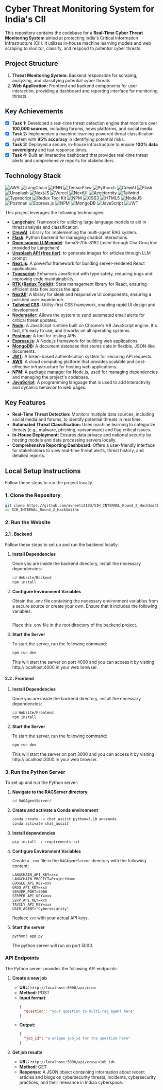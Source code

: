 # Cyber Threat Monitoring System for India's CII

This repository contains the codebase for a **Real-Time Cyber Threat Monitoring System** aimed at protecting India's Critical Information Infrastructure (CII). It utilizes in-house machine learning models and web scraping to monitor, classify, and respond to potential cyber threats.

## Project Structure

1. **Threat Monitoring System:** Backend responsible for scraping, analyzing, and classifying potential cyber threats.
2. **Web Application:** Frontend and backend components for user interaction, providing a dashboard and reporting interface for monitoring threats.

## Key Achievements

- [x] **Task 1:** Developed a real-time threat detection engine that monitors over **100,000 sources**, including forums, news platforms, and social media.
- [x] **Task 2:** Implemented a machine learning-powered threat classification system with **95% accuracy** in identifying potential risks.
- [x] **Task 3:** Deployed a secure, in-house infrastructure to ensure **100% data sovereignty** and fast response times.
- [x] **Task 4:** Built an interactive dashboard that provides real-time threat alerts and comprehensive reports for stakeholders.

## Technology Stack
![AWS](https://img.shields.io/badge/AWS-acdsa?style=for-the-badge&logo=amazonwebservices&logoColor=white&labelColor=%23232F3E&color=%23232F3E)
![LangChain](https://img.shields.io/badge/LangChain-adsac?style=for-the-badge&logo=langchain&logoColor=white&labelColor=%231C3C3C&color=%231C3C3C)
![RNN](https://img.shields.io/badge/RNN-rnn?style=for-the-badge&logoColor=white&labelColor=black&color=black)
![TensorFlow](https://img.shields.io/badge/TensorFlow-rnn?style=for-the-badge&logo=tensorflow&logoColor=white&labelColor=%23FF6F00&color=%23FF6F00)
![Pythorch](https://img.shields.io/badge/Pytorch-rnn?style=for-the-badge&logo=pytorch&logoColor=white&labelColor=%23EE4C2C&color=%23EE4C2C)
![CrewAI](https://img.shields.io/badge/CrewAI-as?style=for-the-badge&logo=crewunited&logoColor=white&labelColor=%23000000&color=%23000000)
![Flask](https://img.shields.io/badge/Flask-as?style=for-the-badge&logo=flask&logoColor=white&labelColor=%23000000&color=%23000000)
![Unsplash](https://img.shields.io/badge/Unsplash-as?style=for-the-badge&logo=unsplash&logoColor=white&labelColor=%23000000&color=%23000000)
![NextJS](https://img.shields.io/badge/NextJS-black?style=for-the-badge&logo=Next.js&logoColor=white&color=black) 
![Vercel](https://img.shields.io/badge/vercel-%23000000.svg?style=for-the-badge&logo=vercel&logoColor=white) 
![NextUI](https://img.shields.io/badge/NextUI-black?style=for-the-badge&logo=nextui&logoColor=black&color=CCFFFF) 
![Acceternity](https://img.shields.io/badge/a-acceternity?style=for-the-badge&logoColor=white&logoSize=auto&label=Acceternity&labelColor=white&color=black)
![Tailwind](https://img.shields.io/badge/Tailwind-b?style=for-the-badge&logo=tailwindcss&logoColor=black&color=06B6D4) 
![Typescript](https://img.shields.io/badge/Typescript-b?style=for-the-badge&logo=typescript&logoColor=white&color=3178C6)
![Redux Tool Kit](https://img.shields.io/badge/Redux%20Tool%20Kit-b?style=for-the-badge&logo=redux&logoColor=white&color=764ABC) 
![NPM](https://img.shields.io/badge/NPM-%23000000.svg?style=for-the-badge&logo=npm&logoColor=white) 
![CSS3](https://img.shields.io/badge/css3-%231572B6.svg?style=for-the-badge&logo=css3&logoColor=white) 
![HTML5](https://img.shields.io/badge/html5-%23E34F26.svg?style=for-the-badge&logo=html5&logoColor=white) 
![NodeJS](https://img.shields.io/badge/node.js-6DA55F?style=for-the-badge&logo=node.js&logoColor=white) 
![Postman](https://img.shields.io/badge/Postman-FF6C37?style=for-the-badge&logo=postman&logoColor=white) 
![Express.js](https://img.shields.io/badge/express.js-%23404d59.svg?style=for-the-badge&logo=express&logoColor=%2361DAFB) 
![NPM](https://img.shields.io/badge/NPM-%23000000.svg?style=for-the-badge&logo=npm&logoColor=white) 
![MongoDB](https://img.shields.io/badge/MongoDB-%234ea94b.svg?style=for-the-badge&logo=mongodb&logoColor=white) 
![JavaScript](https://img.shields.io/badge/javascript-%23323330.svg?style=for-the-badge&logo=javascript&logoColor=%23F7DF1E) 
![JWT](https://img.shields.io/badge/JWT-b?style=for-the-badge&logo=jsonwebtokens&logoColor=white&color=%23000000) 


This project leverages the following technologies:
- **[Langchain](https://python.langchain.com/v0.2/docs/introduction/):** Framework for utilizing large language models to aid in threat analysis and classification.
- **[CrewAI](https://github.com/crew-ai/crew-ai)**: Library for implementing the multi-agent RAG system.
- **[Flask](https://flask.palletsprojects.com/en/2.3.x/)**: Python backend for managing chatbot interactions.
- **[Open source LLM model]()**: llama3-70b-8192 (used through ChatGroq tool provided by Langchain)
- **[Unsplash API (free tier)]()**: to generate images for articles through LLM prompt
- **[Next.js](https://nextjs.org/):** A powerful framework for building server-rendered React applications.
- **[Typescript](https://www.typescriptlang.org/):** Enhances JavaScript with type safety, reducing bugs and improving code maintainability.
- **[RTK (Redux Toolkit)](https://redux-toolkit.js.org/):** State management library for React, ensuring efficient data flow across the app.
- **[NextUI](https://nextui.org/):** A library for sleek and responsive UI components, ensuring a polished user experience.
- **[Tailwind CSS](https://tailwindcss.com/):** Utility-first CSS framework, enabling rapid UI design and development.
- **[Nodemailer](https://www.npmjs.com/package/nodemailer):** Allows the system to send automated email alerts for critical threat updates.
- **[Node](https://nodejs.ord/en):** A JavaScript runtime built on Chrome's V8 JavaScript engine. It's fast, it's easy to use, and it works on all operating systems.
- **[Postman](https://www.postman.com/)**: A tool for testing APIs.
- **[Express.js](https://expressjs.com/)**: A Node.js framework for building web applications.
- **[MongoDB](https://www.mongodb.com/):** A document database that stores data in flexible, JSON-like documents.
- **[JWT](https://jwt.io/)**: A token-based authentication system for securing API requests.
- **[AWS](https://aws.amazon.com/)**: A cloud computing platform that provides scalable and cost-effective infrastructure for hosting web applications.
- **[NPM](https://www.npmjs.com/)**: A package manager for Node.js, used for managing dependencies and managing the project's codebase.
- **[JavaScript](https://www.javascript.com/)**: A programming language that is used to add interactivity and dynamic behavior to web pages.


## Key Features

- **Real-Time Threat Detection:** Monitors multiple data sources, including social media and forums, to identify potential threats in real time.
- **Automated Threat Classification:** Uses machine learning to categorize threats (e.g., malware, phishing, ransomware) and flag critical issues.
- **In-House Deployment:** Ensures data privacy and national security by hosting models and data processing servers locally.
- **Comprehensive Reporting Dashboard:** Offers a user-friendly interface for stakeholders to view real-time threat alerts, threat history, and detailed reports.

## Local Setup Instructions

Follow these steps to run the project locally.

### 1. Clone the Repository

```bash
git clone https://github.com/avneets2103/SIH_INTERNAL_Round_2_HackSmiths
cd SIH_INTERNAL_Round_2_HackSmiths
```
### 2. Run the Website
#### 2.1 . Backend
Follow these steps to set up and run the backend locally:

1. **Install Dependencies**

   Once you are inside the backend directory, install the necessary dependencies:

   ```bash
   cd Website/Backend
   npm install
   ```

2. **Configure Environment Variables**

   Obtain the .env file containing the necessary environment variables from a secure source or create your own. Ensure that it includes the following variables:
   <!-- TODO: Add the env file here -->
   ```bash
   
   ```
   Place this .env file in the root directory of the backend project.

3. **Start the Server**

   To start the server, run the following command:

   ```bash
   npm run dev
   ```   
   This will start the server on port 4000 and you can access it by visiting http://localhost:4000 in your web browser.

#### 2.2 . Frontend
1. **Install Dependencies**

   Once you are inside the backend directory, install the necessary dependencies:

   ```bash
   cd Website/Frontend
   npm install
   ```

2. **Start the Server**

   To start the server, run the following command:

   ```bash
   npm run dev
   ```   
   This will start the server on port 3000 and you can access it by visiting http://localhost:3000 in your web browser.
### 3. Run the Python Server

To set up and run the Python server:

1. **Navigate to the RAGServer directory**

   ```bash
   cd RAGAgentServer/
   ```

2. **Create and activate a Conda environment**

   ```bash
   conda create -n chat_assist python=3.10 anaconda
   conda activate chat_assist
   ```

3. **Install dependencies**

   ```bash
   pip install -r requirements.txt
   ```

4. **Configure Environment Variables**

   Create a `.env` file in the `RAGAgentServer` directory with the following content:

   ```
   LANGCHAIN_API_KEY=xxx
   LANGCHAIN_PROJECT=ProjectName
   GOOGLE_API_KEY=xxx
   GROQ_API_KEY=xxx
   SERVER_PORT=5000
   SERPER_API_KEY=xxx
   SERP_API_KEY=xxx
   TAVILY_API_KEY=xxx
   USER_AGENT="Cybersecurity"
   ```

   Replace `xxx` with your actual API keys.

5. **Start the server**

   ```bash
   python3 app.py
   ```

   The python server will run on port 5000.

### API Endpoints

The Python server provides the following API endpoints:

1. **Create a new job**
   - **URL:** `http://localhost:5000/api/crew`
   - **Method:** POST
   - **Input format:**
     ```json
     {
       "question": "your question to multi-rag agent here"
     }
     ```
   - **Output:**
     ```json
     {
       "job_id": "a unique job_id for the question here"
     }
     ```

2. **Get job results**
   - **URL:** `http://localhost:5000/api/crew/<job_id>`
   - **Method:** GET
   - **Response:** A JSON object containing information about recent articles and blogs on cybersecurity threats, incidents, cybersecurity practices, and their relevance in Indian cyberspace.


